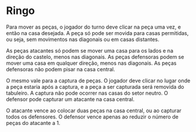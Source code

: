 # Ringo

Para mover as peças, o jogador do turno deve clicar na peça uma vez, e então na casa desejada.
A peça só pode ser movida para casas permitidas, ou seja, sem movimentos nas diagonais ou em casas distantes.

As peças atacantes só podem se mover uma casa para os lados e na direção do castelo, menos nas diagonais.
As peças defensoras podem se mover uma casa em qualquer direção, menos nas diagonais.
As peças defensoras não podem pisar na casa central.

O mesmo vale para a captura de peças. O jogador deve clicar no lugar onde a peça estaria após a captura, e a peça a ser capturada será removida do tabuleiro.
A captura não pode ocorrer nas casas do setor neutro.
O defensor pode capturar um atacante na casa central.

O atacante vence ao colocar duas peças na casa central, ou ao capturar todos os defensores.
O defensor vence apenas ao reduzir o número de peças do atacante a 1.
